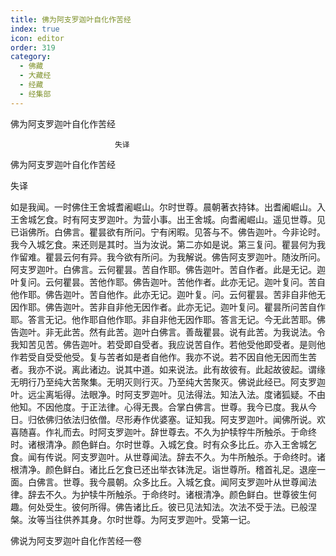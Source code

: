 ```yaml
---
title: 佛为阿支罗迦叶自化作苦经
index: true
icon: editor
order: 319
category:
  - 佛藏
  - 大藏经
  - 经藏
  - 经集部
---
```


  佛为阿支罗迦叶自化作苦经  

                        　　失译  

佛为阿支罗迦叶自化作苦经  

失译  

如是我闻。一时佛住王舍城耆阇崛山。尔时世尊。晨朝著衣持钵。出耆阇崛山。入王舍城乞食。时有阿支罗迦叶。为营小事。出王舍城。向耆阇崛山。遥见世尊。见已诣佛所。白佛言。瞿昙欲有所问。宁有闲暇。见答与不。佛告迦叶。今非论时。我今入城乞食。来还则是其时。当为汝说。第二亦如是说。第三复问。瞿昙何为我作留难。瞿昙云何有异。我今欲有所问。为我解说。佛告阿支罗迦叶。随汝所问。阿支罗迦叶。白佛言。云何瞿昙。苦自作耶。佛告迦叶。苦自作者。此是无记。迦叶复问。云何瞿昙。苦他作耶。佛告迦叶。苦他作者。此亦无记。迦叶复问。苦自他作耶。佛告迦叶。苦自他作。此亦无记。迦叶复。问。云何瞿昙。苦非自非他无因作耶。佛告迦叶。苦非自非他无因作者。此亦无记。迦叶复问。瞿昙所问苦自作耶。答言无记。他作耶自他作耶。非自非他无因作耶。答言无记。今无此苦耶。佛告迦叶。非无此苦。然有此苦。迦叶白佛言。善哉瞿昙。说有此苦。为我说法。令我知苦见苦。佛告迦叶。若受即自受者。我应说苦自作。若他受他即受者。是则他作若受自受受他受。复与苦者如是者自他作。我亦不说。若不因自他无因而生苦者。我亦不说。离此诸边。说其中道。如来说法。此有故彼有。此起故彼起。谓缘无明行乃至纯大苦聚集。无明灭则行灭。乃至纯大苦聚灭。佛说此经已。阿支罗迦叶。远尘离垢得。法眼净。时阿支罗迦叶。见法得法。知法入法。度诸狐疑。不由他知。不因他度。于正法律。心得无畏。合掌白佛言。世尊。我今已度。我从今日。归依佛归依法归依僧。尽形寿作优婆塞。证知我。阿支罗迦叶。闻佛所说。欢喜随喜。作礼而去。时阿支罗迦叶。辞世尊去。不久为护犊牸牛所触杀。于命终时。诸根清净。颜色鲜白。尔时世尊。入城乞食。时有众多比丘。亦入王舍城乞食。闻有传说。阿支罗迦叶。从世尊闻法。辞去不久。为牛所触杀。于命终时。诸根清净。颜色鲜白。诸比丘乞食已还出举衣钵洗足。诣世尊所。稽首礼足。退座一面。白佛言。世尊。我今晨朝。众多比丘。入城乞食。闻阿支罗迦叶从世尊闻法律。辞去不久。为护犊牛所触杀。于命终时。诸根清净。颜色鲜白。世尊彼生何趣。何处受生。彼何所得。佛告诸比丘。彼已见法知法。次法不受于法。已般涅槃。汝等当往供养其身。尔时世尊。为阿支罗迦叶。受第一记。  

佛说为阿支罗迦叶自化作苦经一卷  
